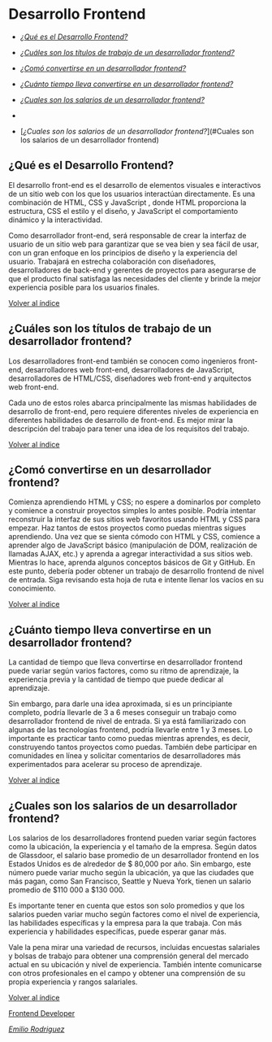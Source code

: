 # Desarrollo Frontend

* [_¿Qué es el Desarrollo Frontend?_](#qué-es-el-desarrollo-frontend)

* [_¿Cuáles son los títulos de trabajo de un desarrollador frontend?_](#cuáles-son-los-títulos-de-trabajo-de-un-desarrollador-frontend)

* [_¿Comó convertirse en un desarrollador frontend?_](#comó-convertirse-en-un-desarrollador-frontend)

* [_¿Cuánto tiempo lleva convertirse en un desarrollador frontend?_](#cuánto-tiempo-lleva-convertirse-en-un-desarrollador-frontend)

* [_¿Cuales son los salarios de un desarrollador frontend?_](#cuales-son-los-salarios-de-un-desarrollador-frontend)
* 
* [_¿Cuales son los salarios de un desarrollador frontend?_](#Cuales son los salarios de un desarrollador frontend)

## ¿Qué es el Desarrollo Frontend?


El desarrollo front-end es el desarrollo de elementos visuales e interactivos de un sitio web con los que los usuarios interactúan directamente. Es una combinación de HTML, CSS y JavaScript , donde HTML proporciona la estructura, CSS el estilo y el diseño, y JavaScript el comportamiento dinámico y la interactividad.

Como desarrollador front-end, será responsable de crear la interfaz de usuario de un sitio web para garantizar que se vea bien y sea fácil de usar, con un gran enfoque en los principios de diseño y la experiencia del usuario. Trabajará en estrecha colaboración con diseñadores, desarrolladores de back-end y gerentes de proyectos para asegurarse de que el producto final satisfaga las necesidades del cliente y brinde la mejor experiencia posible para los usuarios finales.

[Volver al índice](#desarrollo-frontend)

## ¿Cuáles son los títulos de trabajo de un desarrollador frontend?

Los desarrolladores front-end también se conocen como ingenieros front-end, desarrolladores web front-end, desarrolladores de JavaScript, desarrolladores de HTML/CSS, diseñadores web front-end y arquitectos web front-end.

Cada uno de estos roles abarca principalmente las mismas habilidades de desarrollo de front-end, pero requiere diferentes niveles de experiencia en diferentes habilidades de desarrollo de front-end. Es mejor mirar la descripción del trabajo para tener una idea de los requisitos del trabajo.

[Volver al índice](#desarrollo-frontend)

## ¿Comó convertirse en un desarrollador frontend?

Comienza aprendiendo HTML y CSS; no espere a dominarlos por completo y comience a construir proyectos simples lo antes posible. Podría intentar reconstruir la interfaz de sus sitios web favoritos usando HTML y CSS para empezar. Haz tantos de estos proyectos como puedas mientras sigues aprendiendo. Una vez que se sienta cómodo con HTML y CSS, comience a aprender algo de JavaScript básico (manipulación de DOM, realización de llamadas AJAX, etc.) y aprenda a agregar interactividad a sus sitios web. Mientras lo hace, aprenda algunos conceptos básicos de Git y GitHub. En este punto, debería poder obtener un trabajo de desarrollo frontend de nivel de entrada. Siga revisando esta hoja de ruta e intente llenar los vacíos en su conocimiento.

[Volver al índice](#desarrollo-frontend)

## ¿Cuánto tiempo lleva convertirse en un desarrollador frontend?

La cantidad de tiempo que lleva convertirse en desarrollador frontend puede variar según varios factores, como su ritmo de aprendizaje, la experiencia previa y la cantidad de tiempo que puede dedicar al aprendizaje.

Sin embargo, para darle una idea aproximada, si es un principiante completo, podría llevarle de 3 a 6 meses conseguir un trabajo como desarrollador frontend de nivel de entrada. Si ya está familiarizado con algunas de las tecnologías frontend, podría llevarle entre 1 y 3 meses. Lo importante es practicar tanto como puedas mientras aprendes, es decir, construyendo tantos proyectos como puedas. También debe participar en comunidades en línea y solicitar comentarios de desarrolladores más experimentados para acelerar su proceso de aprendizaje.

[Volver al índice](#desarrollo-frontend)

## ¿Cuales son los salarios de un desarrollador frontend?

Los salarios de los desarrolladores frontend pueden variar según factores como la ubicación, la experiencia y el tamaño de la empresa. Según datos de Glassdoor, el salario base promedio de un desarrollador frontend en los Estados Unidos es de alrededor de $ 80,000 por año. Sin embargo, este número puede variar mucho según la ubicación, ya que las ciudades que más pagan, como San Francisco, Seattle y Nueva York, tienen un salario promedio de $110 000 a $130 000.

Es importante tener en cuenta que estos son solo promedios y que los salarios pueden variar mucho según factores como el nivel de experiencia, las habilidades específicas y la empresa para la que trabaja. Con más experiencia y habilidades específicas, puede esperar ganar más.

Vale la pena mirar una variedad de recursos, incluidas encuestas salariales y bolsas de trabajo para obtener una comprensión general del mercado actual en su ubicación y nivel de experiencia. También intente comunicarse con otros profesionales en el campo y obtener una comprensión de su propia experiencia y rangos salariales.

[Volver al índice](#desarrollo-frontend)

[Frontend Developer](https://github.com/Devemiliorb/Frontend_Developer)

[_Emilio Rodriguez_](https://github.com/Devemiliorb)
